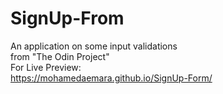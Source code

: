 # SignUp-From
An application on some input validations  \
from "The Odin Project"  \
For Live Preview:  \
https://mohamedaemara.github.io/SignUp-Form/


